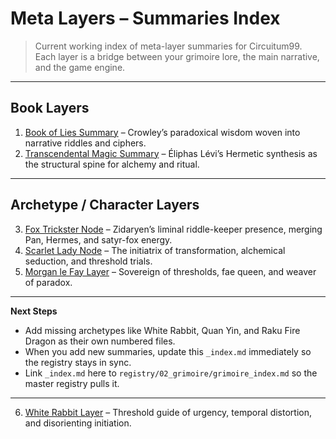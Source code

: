 # Meta Layers – Summaries Index

> Current working index of meta-layer summaries for Circuitum99.  
> Each layer is a bridge between your grimoire lore, the main narrative, and the game engine.

---

## Book Layers
1. [Book of Lies Summary](01_Book_of_lies_summary.md) – Crowley’s paradoxical wisdom woven into narrative riddles and ciphers.
2. [Transcendental Magic Summary](02_transcendental_magic_summary.md) – Éliphas Lévi’s Hermetic synthesis as the structural spine for alchemy and ritual.

---

## Archetype / Character Layers
3. [Fox Trickster Node](03_fox_trickster_node.md) – Zidaryen’s liminal riddle-keeper presence, merging Pan, Hermes, and satyr-fox energy.
4. [Scarlet Lady Node](04_scarlet_lady_node.md) – The initiatrix of transformation, alchemical seduction, and threshold trials.
5. [Morgan le Fay Layer](05_Morgan_le_Fay_Layer.md) – Sovereign of thresholds, fae queen, and weaver of paradox.

---

**Next Steps**
- Add missing archetypes like White Rabbit, Quan Yin, and Raku Fire Dragon as their own numbered files.
- When you add new summaries, update this `_index.md` immediately so the registry stays in sync.
- Link `_index.md` here to `registry/02_grimoire/grimoire_index.md` so the master registry pulls it.

---

6. [White Rabbit Layer](06_White_Rabbit_Layer.md) – Threshold guide of urgency, temporal distortion, and disorienting initiation.